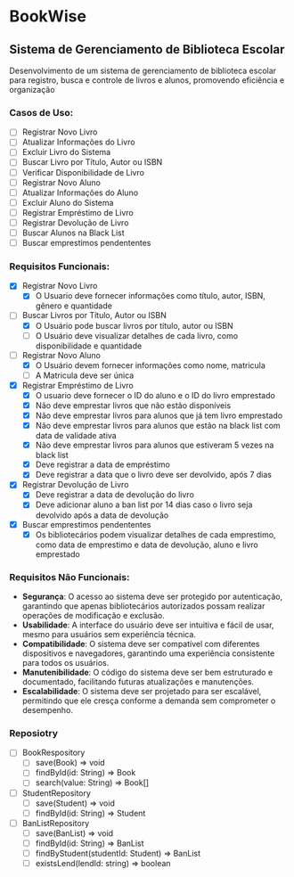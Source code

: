 # BookWise

## Sistema de Gerenciamento de Biblioteca Escolar

Desenvolvimento de um sistema de gerenciamento de biblioteca escolar para registro, busca e controle de livros e alunos, promovendo eficiência e organização

### Casos de Uso:
- [ ] Registrar Novo Livro
- [ ] Atualizar Informações do Livro
- [ ] Excluir Livro do Sistema
- [ ] Buscar Livro por Título, Autor ou ISBN
- [ ] Verificar Disponibilidade de Livro
- [ ] Registrar Novo Aluno
- [ ] Atualizar Informações do Aluno
- [ ] Excluir Aluno do Sistema
- [ ] Registrar Empréstimo de Livro
- [ ] Registrar Devolução de Livro
- [ ] Buscar Alunos na Black List
- [ ] Buscar emprestimos pendententes

### Requisitos Funcionais:
- [x] Registrar Novo Livro
    - [x] O Usuario deve fornecer informações como título, autor, ISBN, gênero e quantidade
- [ ] Buscar Livros por Título, Autor ou ISBN
    - [x] O Usuário pode buscar livros por título, autor ou ISBN
    - [ ] O Usuário deve visualizar detalhes de cada livro, como disponibilidade e quantidade
- [ ] Registrar Novo Aluno
    - [x] O Usuário devem fornecer informações como nome, matricula
    - [ ] A Matricula deve ser única
- [x] Registrar Empréstimo de Livro
    - [x] O usuario deve fornecer o ID do aluno e o ID do livro emprestado
    - [x] Não deve emprestar livros que não estão disponíveis
    - [x] Não deve emprestar livros para alunos que já tem livro emprestado
    - [x] Não deve emprestar livros para alunos que estão na black list com data de validade ativa
    - [x] Não deve emprestar livros para alunos que estiveram 5 vezes na black list
    - [x] Deve registrar a data de empréstimo
    - [x] Deve registrar a data que o livro deve ser devolvido, após 7 dias
- [x] Registrar Devolução de Livro
    - [x] Deve registrar a data de devolução do livro
    - [x] Deve adicionar aluno a ban list por 14 dias caso o livro seja devolvido após a data de devolução
- [x] Buscar emprestimos pendententes
    - [x] Os bibliotecários podem visualizar detalhes de cada emprestimo, como data de emprestimo e data de devolução, aluno e livro emprestado

### Requisitos Não Funcionais:
- **Segurança**: O acesso ao sistema deve ser protegido por autenticação, garantindo que apenas bibliotecários autorizados possam realizar operações de modificação e exclusão.
- **Usabilidade**: A interface do usuário deve ser intuitiva e fácil de usar, mesmo para usuários sem experiência técnica.
- **Compatibilidade**: O sistema deve ser compatível com diferentes dispositivos e navegadores, garantindo uma experiência consistente para todos os usuários.
- **Manutenibilidade**: O código do sistema deve ser bem estruturado e documentado, facilitando futuras atualizações e manutenções.
- **Escalabilidade**: O sistema deve ser projetado para ser escalável, permitindo que ele cresça conforme a demanda sem comprometer o desempenho.

### Reposiotry
- [ ] BookRespository
    - [ ] save(Book) => void
    - [ ] findById(id: String) => Book
    - [ ] search(value: String) => Book[]
- [ ] StudentRepository
    - [ ] save(Student) => void
    - [ ] findById(id: String) => Student
- [ ] BanListRepository
    - [ ] save(BanList) => void
    - [ ] findById(id: String) => BanList
    - [ ] findByStudent(studentId: Student) => BanList
    - [ ] existsLend(lendId: string) => boolean
